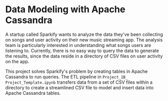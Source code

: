 # Data Modeling with Apache Cassandra

A startup called Sparkify wants to analyze the data they've been collecting on songs and user activity on their new music streaming app. The analysis team is particularly interested in understanding what songs users are listening to. Currently, there is no easy way to query the data to generate the results, since the data reside in a directory of CSV files on user activity on the app.

This project solves Sparkify's problem by creating tables in Apache Cassandra to run queries. The ETL pipeline in `Project_1B_ Project_Template.ipynb` transfers data from a set of CSV files within a directory to create a streamlined CSV file to model and insert data into Apache Cassandra tables. 
